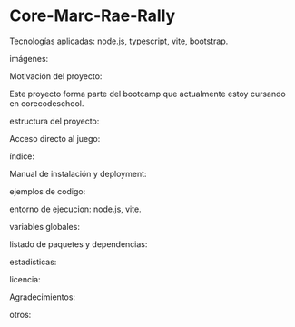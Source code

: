 # Core-Marc-Rae-Rally

Tecnologías aplicadas:
node.js, typescript, vite, bootstrap.

imágenes:

Motivación del proyecto:

Este proyecto forma parte del bootcamp que actualmente estoy cursando en corecodeschool.

estructura del proyecto:

Acceso directo al juego:

índice:

Manual de instalación y deployment:

ejemplos de codigo:

entorno de ejecucion:
node.js, vite.

variables globales:

listado de paquetes y dependencias:

estadisticas:

licencia:

Agradecimientos:

otros:
